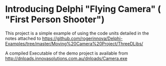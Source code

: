 # Introducing Delphi "Flying Camera" ( "First Person Shooter")

This project is a simple example of using the code units detailed in the notes attached to
https://github.com/rogerinnova/Delphi-Examples/tree/master/Moving%20Camera%20Project/ThreeDLibs/ 

A compiled Executable of the demo project is available from
 http://dnloads.innovasolutions.com.au/dnloads/Camera.exe
